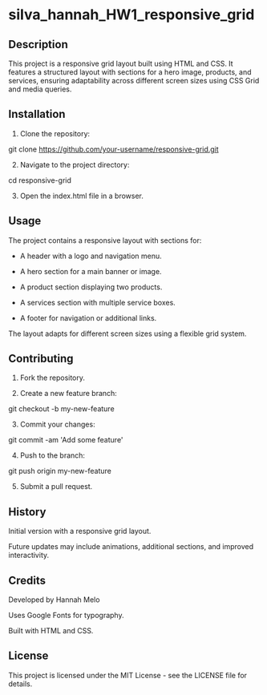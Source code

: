 # silva_hannah_HW1_responsive_grid

## Description

This project is a responsive grid layout built using HTML and CSS. It features a structured layout with sections for a hero image, products, and services, ensuring adaptability across different screen sizes using CSS Grid and media queries.

## Installation

1. Clone the repository:

git clone https://github.com/your-username/responsive-grid.git

2. Navigate to the project directory:

cd responsive-grid

3. Open the index.html file in a browser.

## Usage

The project contains a responsive layout with sections for:

- A header with a logo and navigation menu.

- A hero section for a main banner or image.

- A product section displaying two products.

- A services section with multiple service boxes.

- A footer for navigation or additional links.

The layout adapts for different screen sizes using a flexible grid system.

## Contributing

1. Fork the repository.

2. Create a new feature branch:

git checkout -b my-new-feature

3. Commit your changes:

git commit -am 'Add some feature'

4. Push to the branch:

git push origin my-new-feature

5. Submit a pull request.

## History

Initial version with a responsive grid layout.

Future updates may include animations, additional sections, and improved interactivity.

## Credits

Developed by Hannah Melo

Uses Google Fonts for typography.

Built with HTML and CSS.

## License

This project is licensed under the MIT License - see the LICENSE file for details.